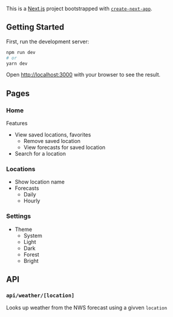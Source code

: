 This is a [Next.js](https://nextjs.org/) project bootstrapped with [`create-next-app`](https://github.com/vercel/next.js/tree/canary/packages/create-next-app).

## Getting Started

First, run the development server:

```bash
npm run dev
# or
yarn dev
```

Open [http://localhost:3000](http://localhost:3000) with your browser to see the result.

## Pages

### Home

Features

- View saved locations, favorites
  - Remove saved location
  - View forecasts for saved location
- Search for a location

### Locations

- Show location name
- Forecasts
  - Daily
  - Hourly

### Settings

- Theme
  - System
  - Light
  - Dark
  - Forest
  - Bright

## API

### `api/weather/[location]`

Looks up weather from the NWS forecast using a givven `location`
